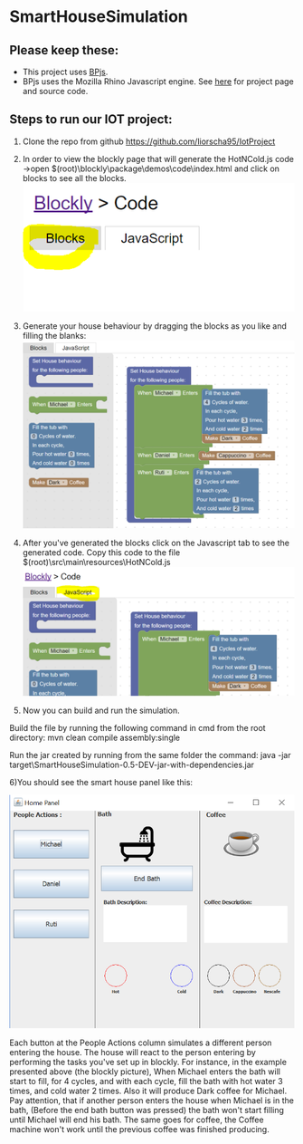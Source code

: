 # SmartHouseSimulation

## Please keep these:
* This project uses [BPjs](https://github.com/bThink-BGU/BPjs).
* BPjs uses the Mozilla Rhino Javascript engine. See [here](https://developer.mozilla.org/en-US/docs/Mozilla/Projects/Rhino) for project page and source code.


## Steps to run our IOT project:

1) Clone the repo from github https://github.com/liorscha95/IotProject

2) In order to view the blockly page that will generate the HotNCold.js code ->open $(root)\blockly\package\demos\code\index.html and click on blocks to see all the blocks.
![alt text](https://github.com/liorscha95/IotProject/blob/master/readmeImages/1.png)

3) Generate your house behaviour by dragging the blocks as you like and filling the blanks:
![alt text](https://github.com/liorscha95/IotProject/blob/master/readmeImages/2.png)


4) After you've generated the blocks click on the Javascript tab to see the generated code. Copy this code to the file $(root)\src\main\resources\HotNCold.js
![alt text](https://github.com/liorscha95/IotProject/blob/master/readmeImages/3.png)


5) Now you can build and run the simulation.

Build the file by running the following command in cmd from the root directory:
mvn clean compile assembly:single

Run the jar created by running from the same folder the command:
java -jar target\SmartHouseSimulation-0.5-DEV-jar-with-dependencies.jar

6)You should see the smart house panel like this:

![alt text](https://github.com/liorscha95/IotProject/blob/master/readmeImages/4.png)

Each button at the People Actions column simulates a different person entering the house. The house will react to the person entering by performing the tasks you've set up in blockly.
For instance, in the example presented above (the blockly picture), When Michael enters the bath will start to fill, for 4 cycles, and with each cycle, fill the bath with hot water 3 times, and cold water 2 times. Also it will produce Dark coffee for Michael. Pay attention, that if another person enters the house when Michael is in the bath, (Before the end bath button was pressed) the bath won't start filling until Michael will end his bath. The same goes for coffee, the Coffee machine won't work until the previous coffee was finished producing.
